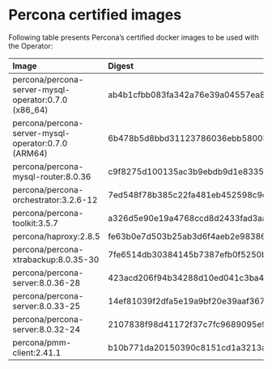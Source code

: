 # Percona certified images

Following table presents Percona’s certified docker images to be used with the
Operator:

| Image                                                    | Digest                                                           |
|:---------------------------------------------------------|:-----------------------------------------------------------------|
| percona/percona-server-mysql-operator:0.7.0 (x86_64)     | ab4b1cfbb083fa342a76e39a04557ea80865330c2e51c507f1c0e64038af3543 |
| percona/percona-server-mysql-operator:0.7.0 (ARM64)      | 6b478b5d8bbd31123786036ebb5800bb700295a1c2d89f098d225d8a4a5c5a2e |
| percona/percona-mysql-router:8.0.36                      | c9f8275d100135ac3b9ebdb9d1e83357b427e43bdac2261d5237d3ad497781d7 |
| percona/percona-orchestrator:3.2.6-12                    | 7ed548f78b385c22fa481eb452598c9c164b122da9f4b8f60a51eee36411c763 |
| percona/percona-toolkit:3.5.7                            | a326d5e90e19a4768ccd8d2433fad3aa687f061c7fdbaf9b5078af5914c1a80e |
| percona/haproxy:2.8.5                                    | fe63b0e7d503b25ab3d6f4aeb2e983868fe50bf85ebc91c713a990306718a8a2 |
| percona/percona-xtrabackup:8.0.35-30                     | 7fe6514db30384145b7387efb0f5250bc1f558dc8779ee15269a81c942bf8698 |
| percona/percona-server:8.0.36-28                         | 423acd206f94b34288d10ed041c3ba42543e26e44f3706621320504a010dd41f |
| percona/percona-server:8.0.33-25                         | 14ef81039f2dfa5e19a9bf20e39aaf367aae4370db70899bc5217118d6fd2171 |
| percona/percona-server:8.0.32-24                         | 2107838f98d41172f37c7fc9689095e9ebd0a1af557b687396d92cf00f54ec3f |
| percona/pmm-client:2.41.1                                | b10b771da20150390c8151cd1a3213a43348ec699064c953b2ad10783f8d7b1c |
